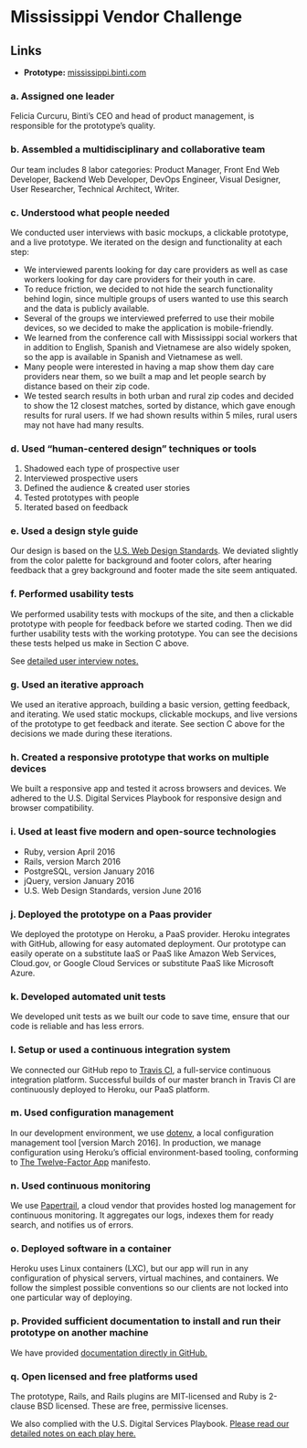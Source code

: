 # Mississippi Vendor Challenge

## Links
* **Prototype:** [mississippi.binti.com](https://mississippi.binti.com/)

### a. Assigned one leader
Felicia Curcuru, Binti’s CEO and head of product management, is responsible for the prototype’s quality.

### b. Assembled a multidisciplinary and collaborative team
Our team includes 8 labor categories: Product Manager, Front End Web Developer, Backend Web Developer, DevOps Engineer, Visual Designer, User Researcher, Technical Architect, Writer.

### c. Understood what people needed
We conducted user interviews with basic mockups, a clickable prototype, and a live prototype. We iterated on the design and functionality at each step:
* We interviewed parents looking for day care providers as well as case workers looking for day care providers for their youth in care.
* To reduce friction, we decided to not hide the search functionality behind login, since multiple groups of users wanted to use this search and the data is publicly available.
* Several of the groups we interviewed preferred to use their mobile devices, so we decided to make the application is mobile-friendly.
* We learned from the conference call with Mississippi social workers that in addition to English, Spanish and Vietnamese are also widely spoken, so the app is available in Spanish and Vietnamese as well.
* Many people were interested in having a map show them day care providers near them, so we built a map and let people search by distance based on their zip code.
* We tested search results in both urban and rural zip codes and decided to show the 12 closest matches, sorted by distance, which gave enough results for rural users. If we had shown results within 5 miles, rural users may not have had many results.

### d. Used “human-centered design” techniques or tools

1. Shadowed each type of prospective user 
2. Interviewed prospective users 
3. Defined the audience & created user stories 
4. Tested prototypes with people 
5. Iterated based on feedback

### e. Used a design style guide
Our design is based on the [U.S. Web Design Standards](https://standards.usa.gov/). We deviated slightly from the color palette for background and footer colors, after hearing feedback that a grey background and footer made the site seem antiquated.

### f. Performed usability tests
We performed usability tests with mockups of the site, and then a clickable prototype with people for feedback before we started coding. Then we did further usability tests with the working prototype. You can see the decisions these tests helped us make in Section C above.

See [detailed user interview notes.](Product%20documentation/User%20interviews)

### g. Used an iterative approach

We used an iterative approach, building a basic version, getting feedback, and iterating. We used static mockups, clickable mockups, and live versions of the prototype to get feedback and iterate. See section C above for the decisions we made during these iterations.

### h. Created a responsive prototype that works on multiple devices
We built a responsive app and tested it across browsers and devices. We adhered to the U.S. Digital Services Playbook for responsive design and browser compatibility.

### i. Used at least five modern and open-source technologies
* Ruby, version April 2016
* Rails, version March 2016
* PostgreSQL, version January 2016
* jQuery, version January 2016
* U.S. Web Design Standards, version June 2016

### j. Deployed the prototype on a Paas provider
We deployed the prototype on Heroku, a PaaS provider. Heroku integrates with GitHub, allowing for easy automated deployment. Our prototype can easily operate on a substitute IaaS or PaaS  like Amazon Web Services, Cloud.gov, or Google Cloud Services or substitute PaaS like Microsoft Azure.

### k. Developed automated unit tests
We developed unit tests as we built our code to save time, ensure that our code is reliable and has less errors. 

### l. Setup or used a continuous integration system
We connected our GitHub repo to [Travis CI](https://travis-ci.org/), a full-service continuous integration platform. Successful builds of our master branch in Travis CI are continuously deployed to Heroku, our PaaS platform.

### m. Used configuration management
In our development environment, we use [dotenv](https://github.com/bkeepers/dotenv), a local configuration management tool [version March 2016]. In production, we manage configuration using Heroku’s official environment-based tooling, conforming to [The Twelve-Factor App](http://12factor.net/) manifesto.

### n. Used continuous monitoring
We use [Papertrail](https://papertrailapp.com/), a cloud vendor that provides hosted log management for continuous monitoring. It aggregates our logs, indexes them for ready search, and notifies us of errors. 

### o. Deployed software in a container
Heroku uses Linux containers (LXC), but our app will run in any configuration of physical servers, virtual machines, and containers. We follow the simplest possible conventions so our clients are not locked into one particular way of deploying.

### p. Provided sufficient documentation to install and run their prototype on another machine

We have provided [documentation directly in GitHub.](DEVELOPMENT.md)

### q. Open licensed and free platforms used 

The prototype, Rails, and Rails plugins are MIT-licensed and Ruby is 2-clause BSD licensed. These are free, permissive licenses.

We also complied with the U.S. Digital Services Playbook. [Please read our detailed notes on each play here.](USDS_PLAYBOOK_CHECKLIST.md)
